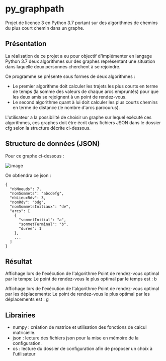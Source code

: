 # py_graphpath
Projet de licence 3 en Python 3.7 portant sur des algorithmes de chemins du plus court chemin dans un graphe.
## Présentation
La réalisation de ce projet a eu pour objectif d'implémenter en langage Python 3.7 deux algorithmes sur des graphes représentant une situation dans laquelle deux personnes cherchent à se rejoindre.

Ce programme se présente sous formes de deux algorithmes :

- Le premier algorithme doit calculer les trajets les plus courts en terme de temps (la somme des valeurs de chaque arcs empruntés) pour que les deux amis se rejoignent à un point de rendez-vous.
- Le second algorithme quant à lui doit calculer les plus courts chemins en terme de distance (le nombre d'arcs parcourus).

L'utilisateur a la possibilité de choisir un graphe sur lequel exécuté ces algorithmes, ces graphes doit être écrit dans fichiers JSON dans le dossier cfg selon la structure décrite ci-dessous.

## Structure de données (JSON)

Pour ce graphe ci-dessous :

![image](https://i.imgur.com/Qd9LMoz.png)

On obtiendra ce json :

    {
      "nbNoeuds": 7,
      "nomSommets": "abcdefg",
      "nbLieuxRdv": 3,
      "nomRdv": "bdg",
      "nomSommetsInitiaux": "de",
      "arcs": [
        {
          "sommetInitial": "a",
          "sommetTerminal": "b",
          "duree": 1
        },
        ...
      ]
    }
    
## Résultat
Affichage lors de l'exécution de l'algorithme Point de rendez-vous optimal par le temps:
Le point de rendez-vous le plus optimal par le temps est : b

Affichage lors de l'exécution de l'algorithme Point de rendez-vous optimal par les déplacements:
Le point de rendez-vous le plus optimal par les déplacements est : g

## Librairies
- numpy : création de matrice et utilisation des fonctions de calcul matricielle.
- json : lecture des fichiers json pour la mise en mémoire de la configuration.
- os : lecture du dossier de configuration afin de proposer un choix à l'utilisateur
